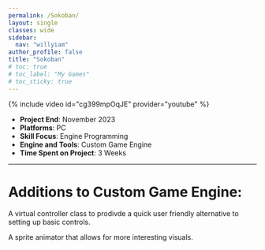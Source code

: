 ```yaml
---
permalink: /Sokoban/
layout: single
classes: wide
sidebar:
  nav: "willyiam"
author_profile: false
title: "Sokoban"
# toc: true
# toc_label: "My Games"
# toc_sticky: true
---
```

{% include video id="cg399mpOqJE" provider="youtube" %}

- **Project End**: November 2023
- **Platforms**: PC
- **Skill Focus**: Engine Programming
- **Engine and Tools**: Custom Game Engine
- **Time Spent on Project**: 3 Weeks

---

# Additions to Custom Game Engine:

A virtual controller class to prodivde a quick user friendly alternative to setting up basic controls.

A sprite animator that allows for more interesting visuals.

